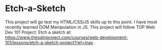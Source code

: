 # Etch-a-Sketch

This project will go test my HTML/CSS/JS skills up to this point. I have most recently learned DOM Manipulation in JS.
This project will follow TOP Web Dev 101 Project: Etch a sketch at: https://www.theodinproject.com/courses/web-development-101/lessons/etch-a-sketch-project?ref=lnav .
